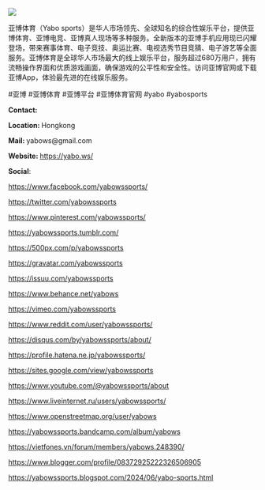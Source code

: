 ![](https://s3-ap-northeast-1.amazonaws.com/g0v-hackmd-images/uploads/upload_60193eed1900b80f2bee1c7fc3998965.jpg)

<p>亚博体育（Yabo sports）是华人市场领先、全球知名的综合性娱乐平台，提供亚博体育、亚博电竞、亚博真人现场等多种服务。全新版本的亚博手机应用现已闪耀登场，带来赛事体育、电子竞技、奥运比赛、电视选秀节目竞猜、电子游艺等全面服务。亚博体育是全球华人市场最大的线上娱乐平台，服务超过680万用户，拥有流畅操作界面和优质游戏画面，确保游戏的公平性和安全性。访问亚博官网或下载亚博App，体验最先进的在线娱乐服务。</p>
<p>#亚博 #亚博体育 #亚博平台 #亚博体育官网 #yabo #yabosports</p>
<p><strong>Contact:</strong></p>
<p><strong>Location: </strong>Hongkong</p>
<p><strong>Mail: </strong>yabows@gmail.com</p>
<p><strong>Website: </strong><u><a href="https://yabo.ws/">https://yabo.ws/</a></u></p>
<p><strong>Social</strong>:</p>
<p><u><a href="https://www.facebook.com/yabowssports/">https://www.facebook.com/yabowssports/</a></u></p>
<p><u><a href="https://twitter.com/yabowssports">https://twitter.com/yabowssports</a></u></p>
<p><u><a href="https://www.pinterest.com/yabowssports/">https://www.pinterest.com/yabowssports/</a></u></p>
<p><u><a href="https://yabowssports.tumblr.com/">https://yabowssports.tumblr.com/</a></u></p>
<p><u><a href="https://500px.com/p/yabowssports">https://500px.com/p/yabowssports</a></u></p>
<p><u><a href="https://gravatar.com/yabowssports">https://gravatar.com/yabowssports</a></u></p>
<p><u><a href="https://issuu.com/yabowssports">https://issuu.com/yabowssports</a></u></p>
<p><u><a href="https://www.behance.net/yabows">https://www.behance.net/yabows</a></u></p>
<p><u><a href="https://vimeo.com/yabowssports">https://vimeo.com/yabowssports</a></u></p>
<p><u><a href="https://www.reddit.com/user/yabowssports/">https://www.reddit.com/user/yabowssports/</a></u></p>
<p><u><a href="https://disqus.com/by/yabowssports/about/">https://disqus.com/by/yabowssports/about/</a></u></p>
<p><u><a href="https://profile.hatena.ne.jp/yabowssports/">https://profile.hatena.ne.jp/yabowssports/</a></u></p>
<p><u><a href="https://sites.google.com/view/yabowssports">https://sites.google.com/view/yabowssports</a></u></p>
<p><u><a href="https://www.youtube.com/@yabowssports/about">https://www.youtube.com/@yabowssports/about</a></u></p>
<p><u><a href="https://www.liveinternet.ru/users/yabowssports/">https://www.liveinternet.ru/users/yabowssports/</a></u></p>
<p><u><a href="https://www.openstreetmap.org/user/yabows">https://www.openstreetmap.org/user/yabows</a></u></p>
<p><u><a href="https://yabowssports.bandcamp.com/album/yabows">https://yabowssports.bandcamp.com/album/yabows</a></u></p>
<p><u><a href="https://vietfones.vn/forum/members/yabows.248390/">https://vietfones.vn/forum/members/yabows.248390/</a></u></p>
<p><u><a href="https://www.blogger.com/profile/08372925222326506905">https://www.blogger.com/profile/08372925222326506905</a></u></p>
<p><u><a href="https://yabowssports.blogspot.com/2024/06/yabo-sports.html">https://yabowssports.blogspot.com/2024/06/yabo-sports.html</a></u></p>
